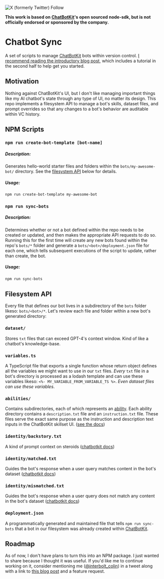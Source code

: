 ![X (formerly Twitter) Follow](https://img.shields.io/twitter/follow/interbolt_colin)

**This work is based on [ChatBotKit](https://chatbotkit.com/)'s open sourced node-sdk, but is not officially endorsed or sponsored by the company.**

# Chatbot Sync

A set of scripts to manage [ChatBotKit](https://chatbotkit.com/) bots within version control. [I recommend reading the introductory blog post](https://interbolt/blog/chatbotkit-sync-tool/), which includes a tutorial in the second half to help get you started.

## Motivation

Nothing against ChatBotKit's UI, but I don't like managing important things like my AI chatbot's state through any type of UI, no matter its design. This repo implements a filesystem API to manage a bot's skills, dataset files, and prompt overrides so that any changes to a bot's behavior are auditable within VC history.

## NPM Scripts

### `npm run create-bot-template [bot-name]`

##### Description:

Generates hello-world starter files and folders within the `bots/my-awesome-bot/` directory. See the [filesystem API](#filesystem-api) below for details.

##### Usage:

```bash
npm run create-bot-template my-awesome-bot
```

### `npm run sync-bots`

##### Description:

Determines whether or not a bot defined within the repo needs to be created or updated, and then makes the appropriate API requests to do so. Running this for the first time will create any new bots found within the repo's `bots/*` folder and generate a `bots/<bot>/deployment.json` file for each one, which tells subsequent executions of the script to update, rather than create, the bot.

##### Usage:

```bash
npm run sync-bots
```

## Filesystem API

Every file that defines our bot lives in a subdirectory of the `bots` folder likeso: `bots/<bot>/*`. Let's review each file and folder within a new bot's generated directory:

### `dataset/`

Stores `txt` files that can exceed GPT-4's context window. Kind of like a chatbot's knowledge-base.

### `variables.ts`

A TypeScript file that exports a single function whose return object defines all the variables we might want to use in our `txt` files. _Every_ `txt` file in a bot's directory is processed as a lodash template and can use these variables likeso: `<%- MY_VARIABLE_FROM_VARIABLE_TS %>`. _Even dataset files can use these variables_.

### `abilities/`

Contains subdirectories, each of which represents an [ability](https://chatbotkit.com/docs/skillsets). Each ability directory contains a `description.txt` file and an `instruction.txt` file. These files serve the exact same purpose as the instruction and description text inputs in the ChatBotKit skillset UI. ([see the docs](https://chatbotkit.com/tutorials/how-to-use-chatbot-skillsets-to-create-a-weather-forcast-bot))

### `identity/backstory.txt`

A kind of prompt context on steroids ([chatbotkit docs](https://chatbotkit.com/docs/backstories))

### `identity/matched.txt`

Guides the bot's response when a user query matches content in the bot's dataset ([chatbotkit docs](https://chatbotkit.com/docs/datasets))

### `identity/mismatched.txt`

Guides the bot's response when a user query does not match any content in the bot's dataset ([chatbotkit docs](https://chatbotkit.com/docs/datasets))

### `deployment.json`

A programmatically generated and maintained file that tells `npm run sync-bots` that a bot in our filesystem was already created within [ChatBotKit](https://chatbotkit.com).

## Roadmap

As of now, I don't have plans to turn this into an NPM package. I just wanted to share because I thought it was useful. If you'd like me to continue working on it, consider mentioning me ([@interbolt_colin](https://twitter.com/interbolt_colin)) in a tweet along with a link to [this blog post](https://interbolt/blog/chatbotkit-sync-tool/) and a feature request.
